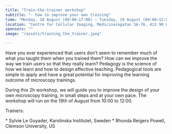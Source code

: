 ```yaml
---
title: "Train-the-trainer workshop"
subtitle: "- how to improve your own training"
time: "Monday, 18 August (09:00–17:00) – Tuesday, 19 August (09:00–12:00)"
location: "Centre for Cellular Imaging, Medicinaregatan 5A-7A, 413 90 Gothenburg"
sponsors: ""
image: "/assets/training_the_trainer.jpeg"

---
```


<p>
Have you ever experienced that users don’t seem to remember much of what you taught them when you trained them? How can we improve the way we train users so that they really learn?
Pedagogy is the science of how we learn and how to design effective teaching. Pedagogical tools are simple to apply and have a great potential for improving the learning outcome of microscopy trainings.
</p>

<p>
During this 2h workshop, we will guide you to improve the design of your own microscopy training, in small steps and at your own pace. The workshop will run on the 19th of August from 10:00 to 12:00.

</p>
<p>
Trainers:
<div class="bullet-div" markdown="1">
* Sylvie Le Guyader, Karolinska Institutet, Sweden 
* Rhonda Reigers Powell, Clemson University, US
</div>
</p>

